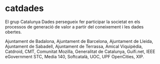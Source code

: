 catdades
========

El grup Catalunya Dades persegueix fer participar la societat en els processos de generació de valor a partir del coneixement i les dades obertes.  

Ajuntament de Badalona, Ajuntament de Barcelona, Ajuntament de Lleida, Ajuntament de Sabadell, Ajuntament de Terrassa, Amical Viquipèdia, Catdroid, CMT, Comunitat Mozilla, Generalitat de Catalunya, Guifi.net, IEEE eGovernment STC, Media 140, Softcatalà, UOC, UPF OpenCities, XIP.
